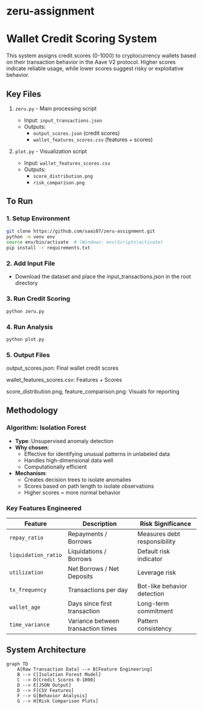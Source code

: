 # zeru-assignment

# Wallet Credit Scoring System

This system assigns credit scores (0-1000) to cryptocurrency wallets based on their transaction behavior in the Aave V2 protocol. Higher scores indicate reliable usage, while lower scores suggest risky or exploitative behavior.

## Key Files

1. `zeru.py` - Main processing script
   - Input: `input_transactions.json`
   - Outputs: 
     - `output_scores.json` (credit scores)
     - `wallet_features_scores.csv` (features + scores)

2. `plot.py` - Visualization script
   - Input: `wallet_features_scores.csv`
   - Outputs:
     - `score_distribution.png`
     - `risk_comparison.png`
    
## To Run

### 1. Setup Environment

```bash
git clone https://github.com/saai07/zeru-assignment.git
python -m venv env
source env/bin/activate  # (Windows: env\Scripts\activate)
pip install -r requirements.txt 
```
### 2. Add Input File
- Download the dataset and place the input_transactions.json in the root directory
  
 ### 3. Run Credit Scoring
 ```bash
python zeru.py
 ```
### 4. Run Analysis
 ```bash
python plot.py
```
### 5. Output Files
output_scores.json: Final wallet credit scores

wallet_features_scores.csv: Features + Scores

score_distribution.png, feature_comparison.png: Visuals for reporting

## Methodology

### Algorithm: Isolation Forest
- **Type**: Unsupervised anomaly detection
- **Why chosen**: 
  - Effective for identifying unusual patterns in unlabeled data
  - Handles high-dimensional data well
  - Computationally efficient
- **Mechanism**: 
  - Creates decision trees to isolate anomalies
  - Scores based on path length to isolate observations
  - Higher scores = more normal behavior

### Key Features Engineered
| Feature | Description | Risk Significance |
|---------|-------------|-------------------|
| `repay_ratio` | Repayments / Borrows | Measures debt responsibility |
| `liquidation_ratio` | Liquidations / Borrows | Default risk indicator |
| `utilization` | Net Borrows / Net Deposits | Leverage risk |
| `tx_frequency` | Transactions per day | Bot-like behavior detection |
| `wallet_age` | Days since first transaction | Long-term commitment |
| `time_variance` | Variance between transaction times | Pattern consistency |

## System Architecture

```mermaid
graph TD
    A[Raw Transaction Data] --> B[Feature Engineering]
    B --> C[Isolation Forest Model]
    C --> D[Credit Scores 0-1000]
    D --> E[JSON Output]
    D --> F[CSV Features]
    F --> G[Behavior Analysis]
    G --> H[Risk Comparison Plots]
```
    

